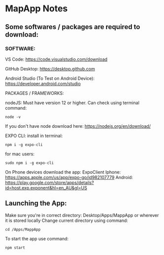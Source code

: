 # MapApp Notes

## Some softwares / packages are required to download:

### SOFTWARE:

VS Code:
https://code.visualstudio.com/download

GitHub Desktop:
https://desktop.github.com

Android Studio (To Test on Android Device):
https://developer.android.com/studio

PACKAGES / FRAMEWORKS:

nodeJS:
Must have version 12 or higher.
Can check using terminal command:

```
node -v
```

If you don't have node download here: https://nodejs.org/en/download/

EXPO CLI:
install in terminal:

```
npm i -g expo-cli
```

for mac users:

```
sudo npm i -g expo-cli
```

On Phone devices download the app: ExpoClient
Iphone: https://apps.apple.com/us/app/expo-go/id982107779
Android: https://play.google.com/store/apps/details?id=host.exp.exponent&hl=en_AU&gl=US

## Launching the App:

Make sure you're in correct directory: Desktop/Apps/MappApp or wherever it is stored locally
Change current directory using command:

```
cd /Apps/MappApp
```

To start the app use command:

```
npm start
```
